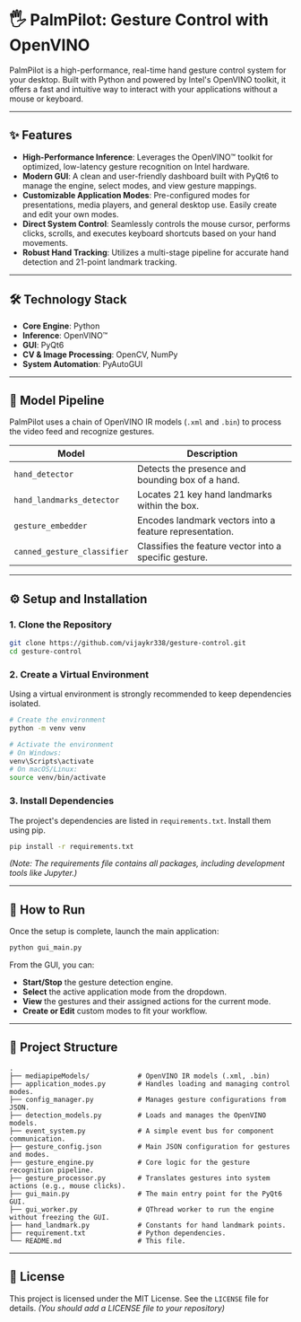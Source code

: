 # 🖐️ PalmPilot: Gesture Control with OpenVINO

PalmPilot is a high-performance, real-time hand gesture control system for your desktop. Built with Python and powered by Intel's OpenVINO toolkit, it offers a fast and intuitive way to interact with your applications without a mouse or keyboard.

---

## ✨ Features

-   **High-Performance Inference**: Leverages the OpenVINO™ toolkit for optimized, low-latency gesture recognition on Intel hardware.
-   **Modern GUI**: A clean and user-friendly dashboard built with PyQt6 to manage the engine, select modes, and view gesture mappings.
-   **Customizable Application Modes**: Pre-configured modes for presentations, media players, and general desktop use. Easily create and edit your own modes.
-   **Direct System Control**: Seamlessly controls the mouse cursor, performs clicks, scrolls, and executes keyboard shortcuts based on your hand movements.
-   **Robust Hand Tracking**: Utilizes a multi-stage pipeline for accurate hand detection and 21-point landmark tracking.

---

## 🛠️ Technology Stack

-   **Core Engine**: Python
-   **Inference**: OpenVINO™
-   **GUI**: PyQt6
-   **CV & Image Processing**: OpenCV, NumPy
-   **System Automation**: PyAutoGUI

---

## 🧠 Model Pipeline

PalmPilot uses a chain of OpenVINO IR models (`.xml` and `.bin`) to process the video feed and recognize gestures.

| Model                     | Description                                          |
| ------------------------- | ---------------------------------------------------- |
| `hand_detector`           | Detects the presence and bounding box of a hand.     |
| `hand_landmarks_detector` | Locates 21 key hand landmarks within the box.        |
| `gesture_embedder`        | Encodes landmark vectors into a feature representation.|
| `canned_gesture_classifier`| Classifies the feature vector into a specific gesture. |

---

## ⚙️ Setup and Installation

### 1. Clone the Repository

```bash
git clone https://github.com/vijaykr338/gesture-control.git
cd gesture-control
```

### 2. Create a Virtual Environment

Using a virtual environment is strongly recommended to keep dependencies isolated.

```bash
# Create the environment
python -m venv venv

# Activate the environment
# On Windows:
venv\Scripts\activate
# On macOS/Linux:
source venv/bin/activate
```

### 3. Install Dependencies

The project's dependencies are listed in `requirements.txt`. Install them using pip.

```bash
pip install -r requirements.txt
```
*(Note: The requirements file contains all packages, including development tools like Jupyter.)*

---

## 🚀 How to Run

Once the setup is complete, launch the main application:

```bash
python gui_main.py
```

From the GUI, you can:
-   **Start/Stop** the gesture detection engine.
-   **Select** the active application mode from the dropdown.
-   **View** the gestures and their assigned actions for the current mode.
-   **Create or Edit** custom modes to fit your workflow.

---

## 📁 Project Structure

```
.
├── mediapipeModels/            # OpenVINO IR models (.xml, .bin)
├── application_modes.py        # Handles loading and managing control modes.
├── config_manager.py           # Manages gesture configurations from JSON.
├── detection_models.py         # Loads and manages the OpenVINO models.
├── event_system.py             # A simple event bus for component communication.
├── gesture_config.json         # Main JSON configuration for gestures and modes.
├── gesture_engine.py           # Core logic for the gesture recognition pipeline.
├── gesture_processor.py        # Translates gestures into system actions (e.g., mouse clicks).
├── gui_main.py                 # The main entry point for the PyQt6 GUI.
├── gui_worker.py               # QThread worker to run the engine without freezing the GUI.
├── hand_landmark.py            # Constants for hand landmark points.
├── requirement.txt             # Python dependencies.
└── README.md                   # This file.
```

---

## 📄 License

This project is licensed under the MIT License. See the `LICENSE` file for details.
*(You should add a LICENSE file to your repository)*
